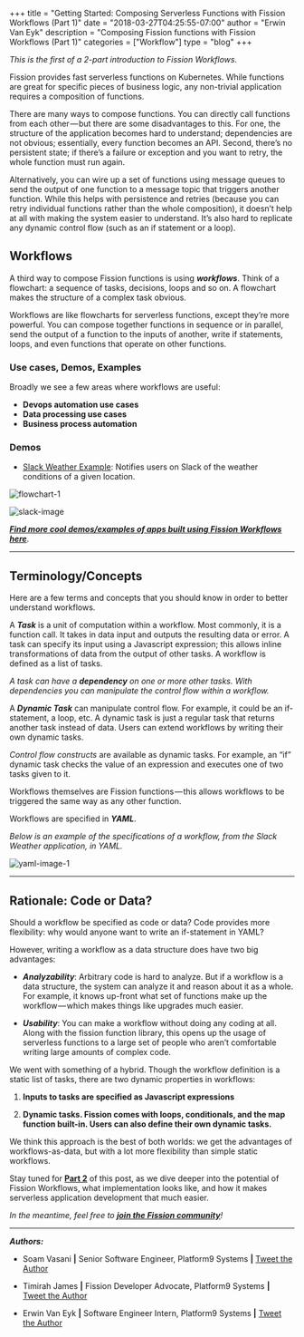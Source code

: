 +++
title = "Getting Started: Composing Serverless Functions with Fission Workflows (Part 1)"
date = "2018-03-27T04:25:55-07:00"
author = "Erwin Van Eyk"
description = "Composing Fission functions with Fission Workflows (Part 1)"
categories = ["Workflow"]
type = "blog"
+++


_This is the first of a 2-part introduction to Fission Workflows._


Fission provides fast serverless functions on Kubernetes. While functions are great for specific pieces of business logic, any non-trivial application requires a composition of functions.

There are many ways to compose functions. You can directly call functions from each other — but there are some disadvantages to this. For one, the structure of the application becomes hard to understand; dependencies are not obvious; essentially, every function becomes an API. Second, there’s no persistent state; if there’s a failure or exception and you want to retry, the whole function must run again.  

Alternatively, you can wire up a set of functions using message queues to send the output of one function to a message topic that triggers another function. While this helps with persistence and retries (because you can retry individual functions rather than the whole composition), it doesn’t help at all with making the system easier to understand. It’s also hard to replicate any dynamic control flow (such as an if statement or a loop).


## Workflows
A third way to compose Fission functions is using _**workflows**_. Think of a flowchart: a sequence of tasks, decisions, loops and so on. A flowchart makes the structure of a complex task obvious. 

Workflows are like flowcharts for serverless functions, except they’re more powerful. You can compose together functions in sequence or in parallel, send the output of a function to the inputs of another, write if statements, loops, and even functions that operate on other functions.

### Use cases, Demos, Examples

Broadly we see a few areas where workflows are useful:

- **Devops automation use cases**
- **Data processing use cases**
- **Business process automation**


### Demos

- [Slack Weather Example](https://github.com/fission/fission-workflows/tree/master/examples/slackweather): Notifies users on Slack of the weather conditions of a given location. 

![flowchart-1](/images/slack-fchart.png)


![slack-image](/images/slack-msg-image.png)


**_[Find more cool demos/examples of apps built using Fission Workflows here](https://github.com/fission/fission-workflows/tree/master/examples)_**.


---


## Terminology/Concepts

Here are a few terms and concepts that you should know in order to better understand workflows.

A _**Task**_ is a unit of computation within a workflow. Most commonly, it is a function call. It takes in data input and outputs the resulting data or error. A task can specify its input using a Javascript expression; this allows inline transformations of data from the output of other tasks. A workflow is defined as a list of tasks.

_A task can have a **dependency** on one or more other tasks. With dependencies you can manipulate the control flow within a workflow._

A _**Dynamic Task**_ can manipulate control flow. For example, it could be an if-statement, a loop, etc. A dynamic task is just a regular task that returns another task instead of data. Users can extend workflows by writing their own dynamic tasks.

_Control flow constructs_ are available as dynamic tasks. For example, an “if” dynamic task checks the value of an expression and executes one of two tasks given to it.

Workflows themselves are Fission functions — this allows workflows to be triggered the same way as any other function.

Workflows are specified in _**YAML**_. 

_Below is an example of the specifications of a workflow, from the Slack Weather application, in YAML._


![yaml-image-1](/images/yaml-ex-1.png)



---

## Rationale: Code or Data?

Should a workflow be specified as code or data? Code provides more flexibility: why would anyone want to write an if-statement in YAML?

However, writing a workflow as a data structure does have two big advantages: 

- _**Analyzability**_: Arbitrary code is hard to analyze. But if a workflow is a data structure, the system can analyze it and reason about it as a whole. For example, it knows up-front what set of functions make up the workflow — which makes things like upgrades much easier.  

- _**Usability**_: You can make a workflow without doing any coding at all. Along with the fission function library, this opens up the usage of serverless functions to a large set of people who aren’t comfortable writing large amounts of complex code.

We went with something of a hybrid. Though the workflow definition is a static list of tasks, there are two dynamic properties in workflows:

1. **Inputs to tasks are specified as Javascript expressions**

2. **Dynamic tasks. Fission comes with loops, conditionals, and the map function built-in. Users can also define their own dynamic tasks.**

We think this approach is the best of both worlds: we get the advantages of workflows-as-data, but with a lot more flexibility than simple static workflows.


Stay tuned for **[Part 2](/posts/getting-started-composing-serverless-functions-with-fission-workflows-part-2/)** of this post, as we dive deeper into the potential of Fission Workflows, what implementation looks like, and how it makes serverless application development that much easier.

_In the meantime, feel free to [**join the Fission community**](/)!_

---


**_Authors:_**

* Soam Vasani **|** Senior Software Engineer, Platform9 Systems **|** [Tweet the Author](https://www.twitter.com/soamv)

* Timirah James **|** Fission Developer Advocate, Platform9 Systems  **|**  [Tweet the Author](https://www.twitter.com/timirahj)

* Erwin Van Eyk **|** Software Engineer Intern, Platform9 Systems **|** [Tweet the Author](https://www.twitter.com/erwinvaneyk)


